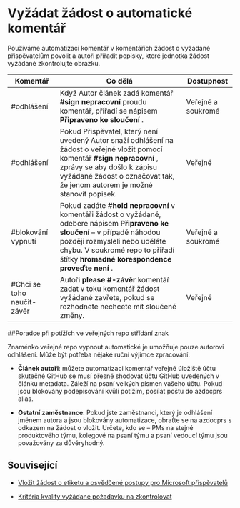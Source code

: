 # <a name="pull-request-comment-automation"></a>Vyžádat žádost o automatické komentář

Používáme automatizaci komentář v komentářích žádost o vyžádané přispěvatelům povolit a autoři přiřadit popisky, které jednotka žádost vyžádané zkontrolujte obrázku.

| Komentář | Co dělá | Dostupnost|
| -------- |-------------|-------------|
|#odhlášení | Když Autor článek zadá komentář **#sign nepracovní** proudu komentář, přiřadí se nápisem **Připraveno ke sloučení** . | Veřejné a soukromé|
|#odhlášení | Pokud Přispěvatel, který není uvedený Autor snaží odhlášení na žádost o veřejné vložit pomocí komentář **#sign nepracovní** , zprávy se aby došlo k zápisu vyžádané žádost o označovat tak, že jenom autorem je možné stanovit popisek. | Veřejné |
|#blokování vypnutí | Pokud zadáte **#hold nepracovní** v komentáři žádost o vyžádané, odebere nápisem **Připraveno ke sloučení** – v případě náhodou později rozmysleli nebo uděláte chybu. V soukromé repo to přiřadí štítky **hromadné korespondence proveďte není** . | Veřejné a soukromé |
| #Chci se toho naučit-závěr | Autoři **please #-závěr** komentář zadat v toku komentář žádost vyžádané zavřete, pokud se rozhodnete nechcete mít sloučené změny. | Veřejné |

##<a name="troubleshooting-sign-offs-in-the-public-repo"></a>Poradce při potížích ve veřejných repo střídání znak

Znaménko veřejné repo vypnout automatické je umožňuje pouze autorovi odhlášení. Může být potřeba nějaké ruční výjimce zpracování:

- **Článek autoři**: můžete automatizaci komentář veřejné úložiště účtu skutečné GitHub se musí přesně shodovat účtu GitHub uvedených v článku metadata. Záleží na psaní velkých písmen vašeho účtu. Pokud jsou blokovány podepisování kvůli potížím, posílat poštu do azdocprs alias.

- **Ostatní zaměstnance**: Pokud jste zaměstnanci, který je odhlášení jménem autora a jsou blokovány automatizace, obraťte se na azdocprs s odkazem na žádost o vložit. Určete, kdo se – PMs na stejné produktového týmu, kolegové na psaní týmu a psaní vedoucí týmu jsou považovány za důvěryhodný.



## <a name="related"></a>Související

- [Vložit žádost o etiketu a osvědčené postupy pro Microsoft přispěvatelů](contributor-guide-pull-request-etiquette.md)

- [Kritéria kvality vyžádané požadavku na zkontrolovat](contributor-guide-pr-criteria.md)
